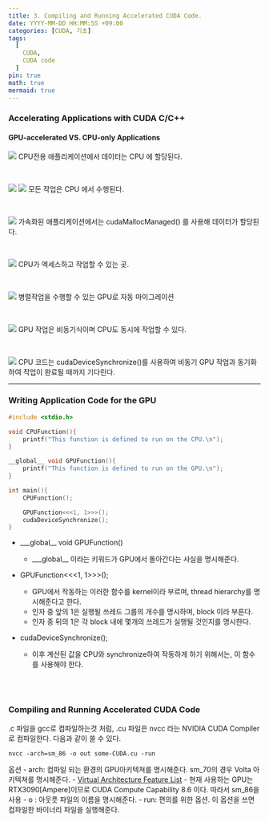 ```yaml
---
title: 3. Compiling and Running Accelerated CUDA Code.
date: YYYY-MM-DD HH:MM:SS +09:00
categories: [CUDA, 기초]
tags:
  [
	CUDA,
    CUDA code
  ]
pin: true
math: true
mermaid: true
---
```



### Accelerating Applications with CUDA C/C++

#### GPU-accelerated VS. CPU-only Applications 

![](https://tera.dscloud.me:8080/Images/CUDA/NVIDIA_Tutorial1/1.png)
	CPU전용 애플리케이션에서 데이터는 CPU 에 할당된다.

<br/>

![](https://tera.dscloud.me:8080/Images/CUDA/NVIDIA_Tutorial1/2.png)
![](https://tera.dscloud.me:8080/Images/CUDA/NVIDIA_Tutorial1/3.png)
	모든 작업은 CPU 에서 수행된다.

<br/>

![](https://tera.dscloud.me:8080/Images/CUDA/NVIDIA_Tutorial1/4.png)
	가속화된 애플리케이션에서는 cudaMallocManaged() 를 사용해 데이터가 할당된다.

<br/>

![](https://tera.dscloud.me:8080/Images/CUDA/NVIDIA_Tutorial1/5.png)
	CPU가 엑세스하고 작업할 수 있는 곳.

<br/>

![](https://tera.dscloud.me:8080/Images/CUDA/NVIDIA_Tutorial1/6.png)
	병렬작업을 수행할 수 있는 GPU로 자동 마이그레이션

<br/>

![](https://tera.dscloud.me:8080/Images/CUDA/NVIDIA_Tutorial1/7.png)
	GPU 작업은 비동기식이며 CPU도 동시에 작업할 수 있다.

<br/>

![](https://tera.dscloud.me:8080/Images/CUDA/NVIDIA_Tutorial1/8.png)
	CPU 코드는 cudaDeviceSynchronize()를 사용하여 비동기 GPU 작업과 동기화 하여 작업이 완료될 때까지 기다린다.



---
### Writing Application Code for the GPU

``` cpp
#include <stdio.h>

void CPUFunction(){
	printf("This function is defined to run on the CPU.\n");
}

__global__ void GPUFunction(){
	printf("This function is defined to run on the GPU.\n");
}

int main(){
	CPUFunction();

	GPUFunction<<<1, 1>>>();
	cudaDeviceSynchronize();
}
```

- \_\_\_global\_\_ void GPUFunction() 
	- \_\_\_global\_\_ 이라는 키워드가 GPU에서 돌아간다는 사실을 명시해준다.
	
- GPUFunction<<<1, 1>>>();
	- GPU에서 작동하는 이러한 함수를 kernel이라 부르며, thread hierarchy를 명시해준다고 한다. 
	- 인자 중 앞의 1은 실행될 쓰레드 그룹의 개수를 명시하며, block 이라 부른다. 
	- 인자 중 뒤의 1은 각 block 내에 몇개의 쓰레드가 실행될 것인지를 명시한다. 

- cudaDeviceSynchronize();
	- 이후 계산된 값을 CPU와 synchronize하여 작동하게 하기 위해서는, 이 함수를 사용해야 한다.

<br/>
<br/>

### Compiling and Running Accelerated CUDA Code 

.c 파일을 gcc로 컴파일하는것 처럼, .cu 파일은 nvcc 라는 NVIDIA CUDA Compiler 로 컴파일한다. 다음과 같이 쓸 수 있다. 

	nvcc -arch=sm_86 -o out some-CUDA.cu -run 

옵션 
	- arch: 컴파일 되는 환경의 GPU아키텍쳐를 명시해준다. sm_70의 경우 Volta 아키텍쳐를 명시해준다. 
		- [Virtual Architecture Feature List](https://docs.nvidia.com/cuda/cuda-compiler-driver-nvcc/index.html#gpu-feature-list)
		- 현재 사용하는 GPU는 RTX3090[Ampere]이므로 CUDA Compute Capability 8.6 이다. 따라서 sm_86을 사용
	- o : 아웃풋 파일의 이름을 명시해준다.
	- run: 편의를 위한 옵션. 이 옵션을 쓰면 컴파일한 바이너리 파일을 실행해준다.



